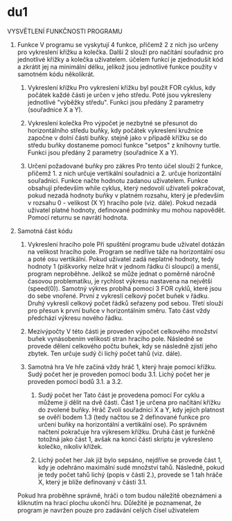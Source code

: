 # du1

VYSVĚTLENÍ FUNKČNOSTI PROGRAMU

1. Funkce
    V programu se vyskytují 4 funkce, přičemž 2 z nich jso určeny pro vykreslení křížku a kolečka.
    Další 2 slouží pro načítání souřadnic pro jednotlivé křížky a kolečka uživatelem.
    účelem funkcí je zjednodušit kód a zkrátit jej na minimální délku, jelikož jsou jednotlivé funkce použity v samotném kódu několikrát.
    
    1. Vykreslení křížku
        Pro vykreslení křížku byl použit FOR cyklus, kdy počátek každé části je určen v jeho středu.
        Poté jsou vykresleny jednotlivé "výběžky středu".
        Funkci jsou předány 2 parametry (souřadnice X a Y).

    2. Vykreslení kolečka
        Pro výpočet je nezbytné se přesunot do horizontálního středu buňky, kdy počátek vykreslení kružnice započne v dolní části buňky.
        stejně jako v případě křížku se do středu buňky dostaneme pomocí funkce "setpos" z knihovny turtle.
        Funkci jsou předány 2 parametry (souřadnice X a Y).

    3. Určení požadované buňky pro zákres
        Pro tento účel slouží 2 funkce, přičemž 1. z nich určuje vertikální souřadnici a 2. určuje horizontální souřadnici.
        Funkce načte hodnotu zadanou uživatelem.
        Funkce obsahují především while cyklus, který nedovolí uživateli pokračovat, pokud nezadá hodnoty buňky v platném rozsahu, který je především v rozsahu 0 - velikost (X Y) hracího pole (viz. dále).
        Pokud nezadá uživatel platné hodnoty, definované podmínky mu mohou napovědět.
        Pomocí returnu se navrátí hodnota.
    
2. Samotná část kódu
    1.  Vykreslení hracího pole
        Při spuštění programu bude uživatel dotázán na velikost hracího pole.
        Program se nedříve táže na horizontální osu a poté osu vertikální.
        Pokud uživatel zadá neplatné hodnoty, tedy hodnoty 1 (piškvorky nelze hrát v jednom řádku či sloupci) a menší, program neproběhne.
        Jelikož se může jednat o poměrně náročně časovou problematiku, je rychlost výkresu nastavena na největší (speed(0)).
        Samotný výkres probíhá pomocí 3 FOR cyklů, které jsou do sebe vnořené.
        První z vykreslí celkový počet buňek v řádku.
        Druhý vykreslí celkový počet řádků seřazeny pod sebou.
        Třetí slouží pro přesun k první buňce v horizontálním směru. Tato část vždy předchází výkresu nového řádku.

    2. Mezivýpočty
        V této části je proveden výpočet celkového množství buňek vynásobením velikosti stran hracího pole.
        Následně se provede dělení celkového počtu buňek, kdy se následně zjistí jeho zbytek. Ten určuje sudý či lichý počet tahů (viz. dále).
   
    3. Samotná hra
        Ve hře začíná vždy hráč 1, který hraje pomocí křížku.
        Sudý počet her je proveden pomocí bodu 3.1.
        Lichý počet her je proveden pomocí bodů 3.1. a 3.2.
       
        1. Sudý počet her
            Tato část je provedena pomocí For cyklu a můžeme ji dělit na dvě části.
            Část 1 je určena pro načítání křížku do zvolené buňky.
            Hráč Zvolí souřadnici X a Y, kdy jejich platnost se ověří bodem 1.3 (tedy načtou se 2 definované funkce pro určení buňky na horizontální a vertikální ose).
            Po správném načtení pokračuje hra výkresem křížku.
            Druhá část je funkčně totožná jako část 1, avšak na konci části skriptu je vykresleno kolečko, nikoliv křížek.

        2. Lichý počet her
            Jak již bylo sepsáno, nejdříve se provede část 1, kdy je odehráno maximální sudé množství tahů.
            Následně, pokud je tedy počet tahů lichý (popis v části 2.), provede se 1 tah hráče X, který je blíže definovaný v části 3.1.
        
    Pokud hra proběhne správně, hráči o tom budou náležitě obeznámeni a kliknutím na hrací plochu ukončí hru.
    Důležité je poznamenat, že program je navržen pouze pro zadávání celých čísel uživatelem